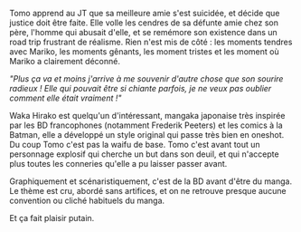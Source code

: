  Tomo apprend au JT que sa meilleure amie s'est suicidée, et décide que justice doit être faite. Elle volle les cendres de sa défunte amie chez son père, l'homme qui abusait d'elle, et se remémore son existence dans un road trip frustrant de réalisme. Rien n'est mis de côté : les moments tendres avec Mariko, les moments gênants, les moment tristes et les moment où Mariko a clairement déconné.
 
 *"Plus ça va et moins j'arrive à me souvenir d'autre chose que son sourire radieux ! Elle qui pouvait être si chiante parfois, je ne veux pas oublier comment elle était vraiment !"*
 
 Waka Hirako est quelqu'un d'intéressant, mangaka japonaise très inspirée par les BD francophones (notamment Frederik Peeters) et les comics à la Batman, elle a développé un style original qui passe très bien en oneshot. Du coup Tomo c'est pas la waifu de base. Tomo c'est avant tout un personnage explosif qui cherche un but dans son deuil, et qui n'accepte plus toutes les conneries qu'elle a pu laisser passer avant.
 
 Graphiquement et scénaristiquement, c'est de la BD avant d'être du manga. Le thème est cru, abordé sans artifices, et on ne retrouve presque aucune convention ou cliché habituels du manga.
 
 Et ça fait plaisir putain.
